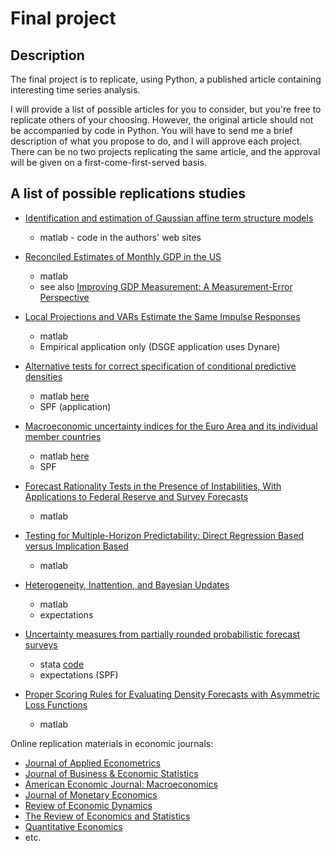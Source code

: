 # Final project

## Description
The final project is to replicate, using Python, a published article containing interesting time series analysis.

I will provide a list of possible articles for you to consider, but you're free to replicate others of your choosing. However, the original article should not be accompanied by code in Python. You will have to send me a brief description of what you propose to do, and I will approve each project. There can be no two projects replicating the same article, and the approval will be given on a first-come-first-served basis.
    
## A list of possible replications studies
* [Identification and estimation of Gaussian affine term structure models](https://doi.org/10.1016/j.jeconom.2012.01.035)
    * matlab - code in the authors' web sites
* [Reconciled Estimates of Monthly GDP in the US](https://www.tandfonline.com/doi/full/10.1080/07350015.2022.2044336)
    * matlab
    * see also [Improving GDP Measurement: A Measurement-Error Perspective](https://doi.org/10.1198/jbes.2009.07205)
* [Local Projections and VARs Estimate the Same Impulse Responses](https://onlinelibrary.wiley.com/doi/full/10.3982/ECTA17813)
    * matlab
    * Empirical application only (DSGE application uses Dynare)
* [Alternative tests for correct specification of conditional predictive densities](https://www.sciencedirect.com/science/article/pii/S0304407618302197#sec5)
    * matlab [here](https://drive.google.com/file/d/1r5YfhvRjREk2bctUuIVGnrnwBmshF71b/view?usp=sharing)
    * SPF (application)
* [Macroeconomic uncertainty indices for the Euro Area and its individual member countries](https://drive.google.com/file/d/1QG49UDa11nkrrsa-OpMh9i-4xDYf8qOo/view?usp=sharing)
    * matlab [here](https://drive.google.com/file/d/1CgWNxMYXcTJrXjS2XYO9ELdxJ0rFlpvM/view?usp=sharing)
    * SPF
* [Forecast Rationality Tests in the Presence of Instabilities, With Applications to Federal Reserve and Survey Forecasts](https://onlinelibrary.wiley.com/doi/full/10.1002/jae.2440)
    * matlab
* [Testing for Multiple-Horizon Predictability: Direct Regression Based versus Implication Based](https://academic.oup.com/rfs/article/33/9/4403/5620729#206846062)
    * matlab
* [Heterogeneity, Inattention, and Bayesian Updates](https://www.aeaweb.org/articles?id=10.1257/mac.20180235)
    * matlab
    * expectations
* [Uncertainty measures from partially rounded probabilistic forecast surveys](https://qeconomics.org/ojs/forth/1703/1703-4.pdf)
    * stata [code](https://qeconomics.org/ojs/forth/1703/QE1703_code_and_data.zip)
    * expectations (SPF)

* [Proper Scoring Rules for Evaluating Density Forecasts with Asymmetric Loss Functions](https://www.tandfonline.com/doi/full/10.1080/07350015.2022.2035229?scroll=top&needAccess=true)    
    * matlab

<!---
    * more from same author [here](https://sites.google.com/view/kelixu/research?authuser=0)
    * [here](https://sites.google.com/view/aubreybcpoon/research?authuser=0)
--->

Online replication materials in economic journals:
* [Journal of Applied Econometrics](http://qed.econ.queensu.ca/jae/)
* [Journal of Business & Economic Statistics](https://www.tandfonline.com/journals/ubes20)
* [American Economic Journal: Macroeconomics](https://www.aeaweb.org/journals/mac)
* [Journal of Monetary Economics](https://www.sciencedirect.com/journal/journal-of-monetary-economics)
* [Review of Economic Dynamics](https://www.journals.elsevier.com/review-of-economic-dynamics)
* [The Review of Economics and Statistics](https://direct.mit.edu/rest)
* [Quantitative Economics](https://qeconomics.org/ojs/index.php/qe)
* etc.